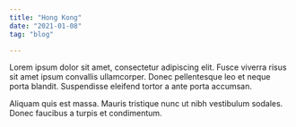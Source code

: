```yaml
---
title: "Hong Kong"
date: "2021-01-08"
tag: "blog"

---
```


Lorem ipsum dolor sit amet, consectetur adipiscing elit. Fusce viverra risus sit amet ipsum convallis ullamcorper. Donec pellentesque leo et neque porta blandit. Suspendisse eleifend tortor a ante porta accumsan. 

Aliquam quis est massa. Mauris tristique nunc ut nibh vestibulum sodales. Donec faucibus a turpis et condimentum.